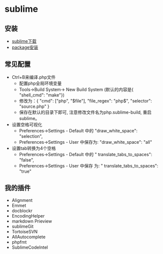 # sublime

## 安装
- [sublime下载](http://www.sublimetext.com/3)
- [package安装](https://packagecontrol.io/installation)

## 常见配置

- Ctrl+B来编译.php文件
    * 配置php全局环境变量
    * Tools->Build System-> New Build System (默认的内容是{ "shell_cmd": "make"})
    * 修改为：{ "cmd": ["php", "$file"], "file_regex": "php$", "selector": "source.php" }
    * 保存在默认的目录下即可, 注意修改文件名为php.sublime-build, 重启sublime。
- 设置空格可视化
    * Preferences->Settings - Default 中的   "draw_white_space": "selection",
    * Preferences->Settings - User 中保存为: "draw_white_space": "all"
- 设置tab转换为4个空格
    * Preferences->Settings - Default 中的    " translate_tabs_to_spaces": "false",
    * Preferences->Settings - User 中保存 为: " translate_tabs_to_spaces": "true"

## 我的插件
- Alignment
- Emmet
- docblockr
- EncodingHelper
- markdown Prieview
- sublimeGit
- TortoiseSVN
- AllAutocomplete
- phpfmt
- SublimeCodeIntel
